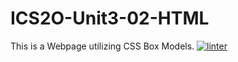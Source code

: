 # ICS2O-Unit3-02-HTML
This is a Webpage utilizing CSS Box Models.
[![linter](https://github.com/JadonXia/ICS2O-Unit3-02-HTML/workflows/linter/badge.svg)](https://github.com/marketplace/actions/super-linter)
